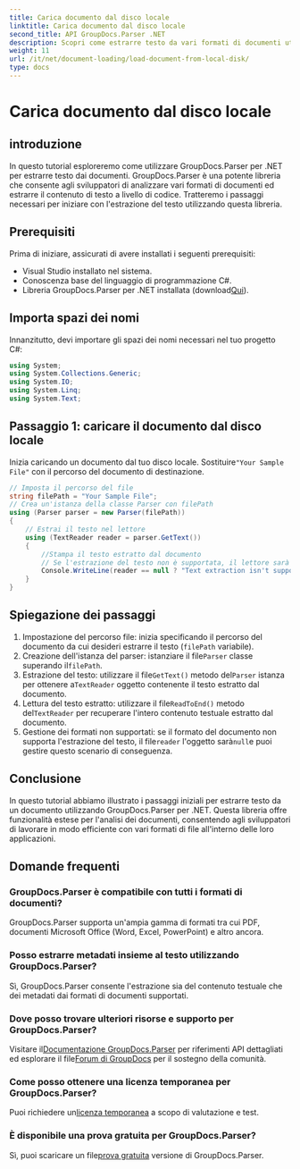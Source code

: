 ```yaml
---
title: Carica documento dal disco locale
linktitle: Carica documento dal disco locale
second_title: API GroupDocs.Parser .NET
description: Scopri come estrarre testo da vari formati di documenti utilizzando GroupDocs.Parser per .NET. Estrazione del testo semplice ed efficiente con C#.
weight: 11
url: /it/net/document-loading/load-document-from-local-disk/
type: docs
---
```

# Carica documento dal disco locale

## introduzione
In questo tutorial esploreremo come utilizzare GroupDocs.Parser per .NET per estrarre testo dai documenti. GroupDocs.Parser è una potente libreria che consente agli sviluppatori di analizzare vari formati di documenti ed estrarre il contenuto di testo a livello di codice. Tratteremo i passaggi necessari per iniziare con l'estrazione del testo utilizzando questa libreria.
## Prerequisiti
Prima di iniziare, assicurati di avere installati i seguenti prerequisiti:
- Visual Studio installato nel sistema.
- Conoscenza base del linguaggio di programmazione C#.
-  Libreria GroupDocs.Parser per .NET installata (download[Qui](https://releases.groupdocs.com/parser/net/)).

## Importa spazi dei nomi
Innanzitutto, devi importare gli spazi dei nomi necessari nel tuo progetto C#:
```csharp
using System;
using System.Collections.Generic;
using System.IO;
using System.Linq;
using System.Text;
```
## Passaggio 1: caricare il documento dal disco locale
 Inizia caricando un documento dal tuo disco locale. Sostituire`"Your Sample File"` con il percorso del documento di destinazione.
```csharp
// Imposta il percorso del file
string filePath = "Your Sample File";
// Crea un'istanza della classe Parser con filePath
using (Parser parser = new Parser(filePath))
{
    // Estrai il testo nel lettore
    using (TextReader reader = parser.GetText())
    {
        //Stampa il testo estratto dal documento
        // Se l'estrazione del testo non è supportata, il lettore sarà nullo
        Console.WriteLine(reader == null ? "Text extraction isn't supported" : reader.ReadToEnd());
    }
}
```
## Spiegazione dei passaggi
1. Impostazione del percorso file: inizia specificando il percorso del documento da cui desideri estrarre il testo (`filePath` variabile).
2.  Creazione dell'istanza del parser: istanziare il file`Parser` classe superando il`filePath`.
3.  Estrazione del testo: utilizzare il file`GetText()` metodo del`Parser` istanza per ottenere a`TextReader` oggetto contenente il testo estratto dal documento.
4.  Lettura del testo estratto: utilizzare il file`ReadToEnd()` metodo del`TextReader` per recuperare l'intero contenuto testuale estratto dal documento.
5.  Gestione dei formati non supportati: se il formato del documento non supporta l'estrazione del testo, il file`reader` l'oggetto sarà`null`e puoi gestire questo scenario di conseguenza.

## Conclusione
In questo tutorial abbiamo illustrato i passaggi iniziali per estrarre testo da un documento utilizzando GroupDocs.Parser per .NET. Questa libreria offre funzionalità estese per l'analisi dei documenti, consentendo agli sviluppatori di lavorare in modo efficiente con vari formati di file all'interno delle loro applicazioni.

## Domande frequenti
### GroupDocs.Parser è compatibile con tutti i formati di documenti?
GroupDocs.Parser supporta un'ampia gamma di formati tra cui PDF, documenti Microsoft Office (Word, Excel, PowerPoint) e altro ancora.
### Posso estrarre metadati insieme al testo utilizzando GroupDocs.Parser?
Sì, GroupDocs.Parser consente l'estrazione sia del contenuto testuale che dei metadati dai formati di documenti supportati.
### Dove posso trovare ulteriori risorse e supporto per GroupDocs.Parser?
 Visitare il[Documentazione GroupDocs.Parser](https://tutorials.groupdocs.com/parser/net/) per riferimenti API dettagliati ed esplorare il file[Forum di GroupDocs](https://forum.groupdocs.com/c/parser/17) per il sostegno della comunità.
### Come posso ottenere una licenza temporanea per GroupDocs.Parser?
 Puoi richiedere un[licenza temporanea](https://purchase.groupdocs.com/temporary-license/) a scopo di valutazione e test.
### È disponibile una prova gratuita per GroupDocs.Parser?
 Sì, puoi scaricare un file[prova gratuita](https://releases.groupdocs.com/) versione di GroupDocs.Parser.